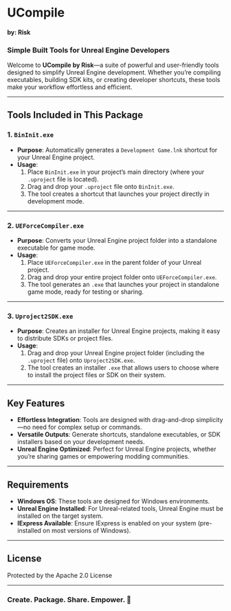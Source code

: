 # **UCompile**
#### **by: Risk**

### **Simple Built Tools for Unreal Engine Developers**

Welcome to **UCompile by Risk**—a suite of powerful and user-friendly tools designed to simplify Unreal Engine development. Whether you’re compiling executables, building SDK kits, or creating developer shortcuts, these tools make your workflow effortless and efficient.

---

## **Tools Included in This Package**

### **1. `BinInit.exe`**
- **Purpose**: Automatically generates a `Development Game.lnk` shortcut for your Unreal Engine project.
- **Usage**:
  1. Place `BinInit.exe` in your project’s main directory (where your `.uproject` file is located).
  2. Drag and drop your `.uproject` file onto `BinInit.exe`.
  3. The tool creates a shortcut that launches your project directly in development mode.

---

### **2. `UEForceCompiler.exe`**
- **Purpose**: Converts your Unreal Engine project folder into a standalone executable for game mode.
- **Usage**:
  1. Place `UEForceCompiler.exe` in the parent folder of your Unreal project.
  2. Drag and drop your entire project folder onto `UEForceCompiler.exe`.
  3. The tool generates an `.exe` that launches your project in standalone game mode, ready for testing or sharing.

---

### **3. `Uproject2SDK.exe`**
- **Purpose**: Creates an installer for Unreal Engine projects, making it easy to distribute SDKs or project files.
- **Usage**:
  1. Drag and drop your Unreal Engine project folder (including the `.uproject` file) onto `Uproject2SDK.exe`.
  2. The tool creates an installer `.exe` that allows users to choose where to install the project files or SDK on their system.

---

## **Key Features**
- **Effortless Integration**: Tools are designed with drag-and-drop simplicity—no need for complex setup or commands.
- **Versatile Outputs**: Generate shortcuts, standalone executables, or SDK installers based on your development needs.
- **Unreal Engine Optimized**: Perfect for Unreal Engine projects, whether you’re sharing games or empowering modding communities.

---

## **Requirements**
- **Windows OS**: These tools are designed for Windows environments.
- **Unreal Engine Installed**: For Unreal-related tools, Unreal Engine must be installed on the target system.
- **IExpress Available**: Ensure IExpress is enabled on your system (pre-installed on most versions of Windows).

---

## **License**
Protected by the Apache 2.0 License

---

### Create. Package. Share. Empower. 🚀
